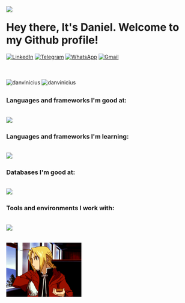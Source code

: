 <img src="https://camo.githubusercontent.com/fab95a765b1aceb9f1023ecba5af5bd2aa9e3706b0cf132bce3c7da05608d233/68747470733a2f2f6f7268756e2e6465762f696d672f63726f772e706e67" align="left">

# Hey there, It's Daniel. Welcome to my Github profile!

<div>
    <a href="https://www.linkedin.com/in/danvinicius/" target="_blank"><img src="https://img.shields.io/badge/LinkedIn-0077B5?style=for-the-badge&logo=linkedin&logoColor=white" alt="LinkedIn" title="LinkedIn"/></a>
  <a href="https://t.me/danvinicius" target="_blank"><img src="https://img.shields.io/badge/Telegram-3CA5E0?style=for-the-badge&logo=telegram&logoColor=white" alt="Telegram" title="Telegram"/></a>
    <a href="https://api.whatsapp.com/send?phone=5521981834355&text=Hey, Daniel! What's up?" target="_blank"><img src="https://img.shields.io/badge/WhatsApp-25D366?style=for-the-badge&logo=whatsapp&logoColor=white" alt="WhatsApp" title="WhatsApp"/></a>
  <a href="mailto:viniccius774@gmail.com" target="_blank"><img src="https://img.shields.io/badge/Gmail-D14836?style=for-the-badge&logo=gmail&logoColor=white" alt="Gmail" title="Gmail"/></a>
</div>
<br><br><br>
<div>
    <img height="200em" src="https://github-readme-stats.vercel.app/api/top-langs/?username=danvinicius&layout=compact&langs_count=8&theme=dark" alt="danvinicius"/>
    <img height="200em" src="https://github-readme-stats.vercel.app/api?username=danvinicius&show_icons=true&count_private=true&theme=dark" alt="danvinicius"/>
</div>

##

### Languages and frameworks I'm good at:
<div style="display: inline-block"><br>
    <a href="https://skillicons.dev">
    <img src="https://skillicons.dev/icons?i=vue,typescript,nodejs,spring" />
  </a>
</div>

### Languages and frameworks I'm learning:
<div style="display: inline-block"><br>
    <a href="https://skillicons.dev">
    <img src="https://skillicons.dev/icons?i=react" />
  </a>
</div>

### Databases I'm good at:
<div style="display: inline-block"><br>
    <a href="https://skillicons.dev">
    <img src="https://skillicons.dev/icons?i=mongo,mysql" />
  </a>
</div>

### Tools and environments I work with:
<div style="display: inline-block"><br>
    <a href="https://skillicons.dev">
    <img src="https://skillicons.dev/icons?i=figma,vscode,git,github,azuredevops" />
  </a>
</div>

##

<img src='img/edward.gif' alt='Edward Elric' title='Edward Elric' width='200' align='left'>

